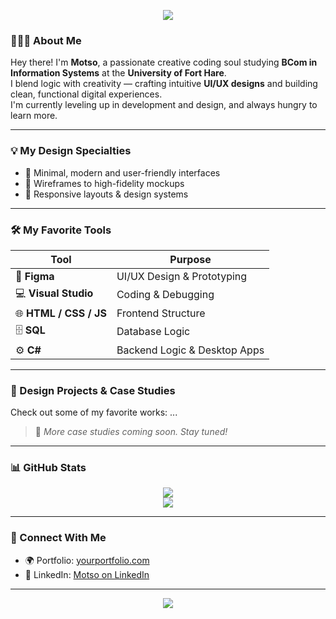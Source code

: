 <!-- Banner -->
<p align="center">
  <img src="https://capsule-render.vercel.app/api?type=waving&color=16a34a&height=200&section=header&text=Hi,%20I'm%20Motso%20🌿&fontSize=40&fontColor=ffffff" />
</p>

<!-- Bio -->
### 👩🏾‍💻 About Me

Hey there! I'm **Motso**, a passionate creative coding soul studying **BCom in Information Systems** at the **University of Fort Hare**.  
I blend logic with creativity — crafting intuitive **UI/UX designs** and building clean, functional digital experiences.  
I'm currently leveling up in development and design, and always hungry to learn more. 

---

### 💡 My Design Specialties
- 💚 Minimal, modern and user-friendly interfaces
- 💚 Wireframes to high-fidelity mockups
- 💚 Responsive layouts & design systems

---

### 🛠️ My Favorite Tools
| Tool | Purpose |
|------|---------|
| 🎨 **Figma** | UI/UX Design & Prototyping |
| 💻 **Visual Studio** | Coding & Debugging |
| 🌐 **HTML / CSS / JS** | Frontend Structure |
| 🗄️ **SQL** | Database Logic |
| ⚙️ **C#** | Backend Logic & Desktop Apps |

---

### 📁 Design Projects & Case Studies

Check out some of my favorite works:
...
> 🧠 *More case studies coming soon. Stay tuned!*  

---

### 📊 GitHub Stats

<p align="center">
  <img src="https://github-readme-stats.vercel.app/api?username=MotsoM-Dev&show_icons=true&theme=tokyonight&title_color=16a34a&icon_color=16a34a" />
  <br />
  <img src="https://github-readme-stats.vercel.app/api/top-langs/?username=MotsoM-Dev&layout=compact&theme=tokyonight&title_color=16a34a" />
</p>

---

### 🔗 Connect With Me

- 🌍 Portfolio: [yourportfolio.com](#)   
- 💼 LinkedIn: [Motso on LinkedIn](https://www.linkedin.com/in/kgomotso-mathombo-a8b08736a?utm_source=share&utm_campaign=share_via&utm_content=profile&utm_medium=ios_app)

---

<p align="center">
  <img src="https://readme-typing-svg.herokuapp.com?font=Fira+Code&weight=500&size=24&pause=1000&color=16A34A&center=true&vCenter=true&width=435&lines=Design+is+how+it+works;+Design+is+my+superpower;Built+with+love+and+Figma+💚" />
</p>


